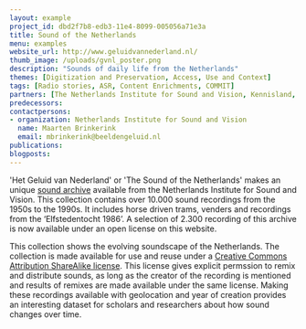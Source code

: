 ```yaml
---
layout: example
project_id: dbd2f7b8-edb3-11e4-8099-005056a71e3a
title: Sound of the Netherlands
menu: examples
website_url: http://www.geluidvannederland.nl/
thumb_image: /uploads/gvnl_poster.png
description: "Sounds of daily life from the Netherlands"
themes: [Digitization and Preservation, Access, Use and Context]
tags: [Radio stories, ASR, Content Enrichments, COMMIT]
partners: [The Netherlands Institute for Sound and Vision, Kennisland, De Auditieve Dienst]
predecessors: 
contactpersons: 
- organization: Netherlands Institute for Sound and Vision
  name: Maarten Brinkerink
  email: mbrinkerink@beeldengeluid.nl
publications: 
blogposts: 
---
```


'Het Geluid van Nederland' or 'The Sound of the Netherlands' makes an unique [sound archive](http://www.beeldengeluid.nl/geluiden) available from the Netherlands Institute for Sound and Vision. This collection contains over 10.000 sound recordings from the 1950s to the 1990s. It includes horse driven trams, venders and recordings from the ‘Elfstedentocht 1986’. A selection of 2.300 recording of this archive is now available under an open license on this website.

This collection shows the evolving soundscape of the Netherlands. The collection is made available for use and reuse under a [Creative Commons Attribution ShareAlike license](http://creativecommons.org/licenses/by-sa/3.0/nl/deed.en). This license gives explicit permssion to remix and distribute sounds, as long as the creator of the recording is mentioned and results of remixes are made available under the same license. Making these recordings available with geolocation and year of creation provides an interesting dataset for scholars and researchers about how sound changes over time.
